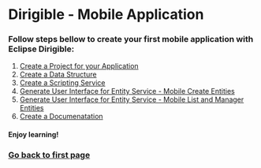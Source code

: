 # Dirigible - Mobile Application 

### Follow steps bellow to create your first mobile application with Eclipse Dirigible:

1. [Create a Project for your Application][1] 
2. [Create a Data Structure][2]
3. [Create a Scripting Service][3]
4. [Generate User Interface for Entity Service -  Mobile Create Entities][4]
5. [Generate User Interface for Entity Service -  Mobile List and Manager Entities][5]
6. [Create a Documenatation][6]

#### Enjoy learning!

### [Go back to first page][7]




[1]:https://github.com/dirigiblelabs/curriculum/blob/master/PerihanAsanova/CreateProject.md
[2]:https://github.com/dirigiblelabs/curriculum/blob/master/PerihanAsanova/DataStructure.md
[3]:https://github.com/dirigiblelabs/curriculum/blob/master/PerihanAsanova/ScriptingService.md
[4]:https://github.com/dirigiblelabs/curriculum/blob/master/PerihanAsanova/UIEntity.md
[5]:https://github.com/dirigiblelabs/curriculum/blob/master/PerihanAsanova/UIManager.md
[6]:https://github.com/dirigiblelabs/curriculum/blob/master/PerihanAsanova/Doc.md
[7]::https://github.com/dirigiblelabs/curriculum/blob/master/PerihanAsanova/Documentation.md


